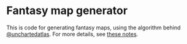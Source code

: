 # Fantasy map generator

This is code for generating fantasy maps, using the algorithm behind [@unchartedatlas][uncharted]. For more details, see [these notes][notes].

[uncharted]: https://twitter.com/unchartedatlas
[notes]: http://mewo2.com/notes/terrain/
